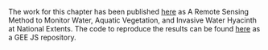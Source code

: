 The work for this chapter has been published [here](https://www.mdpi.com/2072-4292/12/24/4021) as A Remote Sensing Method to Monitor Water, Aquatic Vegetation, and Invasive Water Hyacinth at National Extents. The code to reproduce the results can be found [here](https://code.earthengine.google.com/?accept_repo=users/geethensingh/Singh_etal_2020) as a GEE JS repository.
